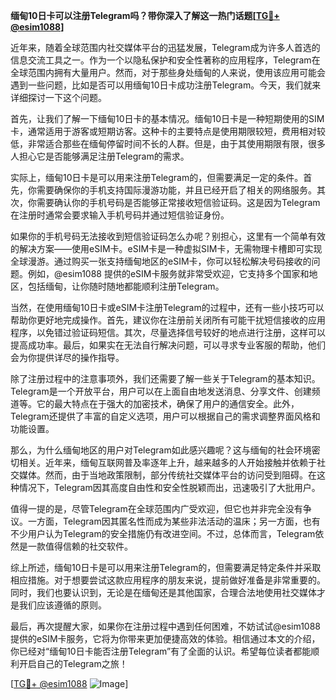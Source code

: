 **缅甸10日卡可以注册Telegram吗？带你深入了解这一热门话题[[TG💪+ @esim1088](https://t.me/s/esim1088)]**

近年来，随着全球范围内社交媒体平台的迅猛发展，Telegram成为许多人首选的信息交流工具之一。作为一个以隐私保护和安全性著称的应用程序，Telegram在全球范围内拥有大量用户。然而，对于那些身处缅甸的人来说，使用该应用可能会遇到一些问题，比如是否可以用缅甸10日卡成功注册Telegram。今天，我们就来详细探讨一下这个问题。

首先，让我们了解一下缅甸10日卡的基本情况。缅甸10日卡是一种短期使用的SIM卡，通常适用于游客或短期访客。这种卡的主要特点是使用期限较短，费用相对较低，非常适合那些在缅甸停留时间不长的人群。但是，由于其使用期限有限，很多人担心它是否能够满足注册Telegram的需求。

实际上，缅甸10日卡是可以用来注册Telegram的，但需要满足一定的条件。首先，你需要确保你的手机支持国际漫游功能，并且已经开启了相关的网络服务。其次，你需要确认你的手机号码是否能够正常接收短信验证码。这是因为Telegram在注册时通常会要求输入手机号码并通过短信验证身份。

如果你的手机号码无法接收到短信验证码怎么办呢？别担心，这里有一个简单有效的解决方案——使用eSIM卡。eSIM卡是一种虚拟SIM卡，无需物理卡槽即可实现全球漫游。通过购买一张支持缅甸地区的eSIM卡，你可以轻松解决号码接收的问题。例如，@esim1088 提供的eSIM卡服务就非常受欢迎，它支持多个国家和地区，包括缅甸，让你随时随地都能顺利注册Telegram。

当然，在使用缅甸10日卡或eSIM卡注册Telegram的过程中，还有一些小技巧可以帮助你更好地完成操作。首先，建议你在注册前关闭所有可能干扰短信接收的应用程序，以免错过验证码短信。其次，尽量选择信号较好的地点进行注册，这样可以提高成功率。最后，如果实在无法自行解决问题，可以寻求专业客服的帮助，他们会为你提供详尽的操作指导。

除了注册过程中的注意事项外，我们还需要了解一些关于Telegram的基本知识。Telegram是一个开放平台，用户可以在上面自由地发送消息、分享文件、创建频道等。它的最大特点在于强大的加密技术，确保了用户的通信安全。此外，Telegram还提供了丰富的自定义选项，用户可以根据自己的需求调整界面风格和功能设置。

那么，为什么缅甸地区的用户对Telegram如此感兴趣呢？这与缅甸的社会环境密切相关。近年来，缅甸互联网普及率逐年上升，越来越多的人开始接触并依赖于社交媒体。然而，由于当地政策限制，部分传统社交媒体平台的访问受到阻碍。在这种情况下，Telegram因其高度自由性和安全性脱颖而出，迅速吸引了大批用户。

值得一提的是，尽管Telegram在全球范围内广受欢迎，但它也并非完全没有争议。一方面，Telegram因其匿名性而成为某些非法活动的温床；另一方面，也有不少用户认为Telegram的安全措施仍有改进空间。不过，总体而言，Telegram依然是一款值得信赖的社交软件。

综上所述，缅甸10日卡是可以用来注册Telegram的，但需要满足特定条件并采取相应措施。对于想要尝试这款应用程序的朋友来说，提前做好准备是非常重要的。同时，我们也要认识到，无论是在缅甸还是其他国家，合理合法地使用社交媒体才是我们应该遵循的原则。

最后，再次提醒大家，如果你在注册过程中遇到任何困难，不妨试试@esim1088提供的eSIM卡服务，它将为你带来更加便捷高效的体验。相信通过本文的介绍，你已经对“缅甸10日卡能否注册Telegram”有了全面的认识。希望每位读者都能顺利开启自己的Telegram之旅！

[[TG💪+ @esim1088](https://t.me/s/esim1088) ![Image](https://i.postimg.cc/4NQfJmqS/Snipaste-2025-05-13-00-14-12.png)]